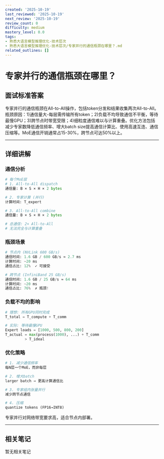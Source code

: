 ```yaml
---
created: '2025-10-19'
last_reviewed: '2025-10-19'
next_review: '2025-10-19'
review_count: 0
difficulty: medium
mastery_level: 0.0
tags:
- 熟悉大语言模型推理优化-技术层次
- 熟悉大语言模型推理优化-技术层次/专家并行的通信瓶颈在哪里？.md
related_outlines: []
---
```


# 专家并行的通信瓶颈在哪里？

## 面试标准答案

专家并行的通信瓶颈在All-to-All操作，包括token分发和结果收集两次All-to-All。瓶颈原因：1)通信量大-每层需传输所有token；2)负载不均导致通信不平衡，等待最慢GPU；3)跨节点时带宽受限；4)细粒度通信难以与计算重叠。优化方法包括减少专家数降低通信频率、增大batch size提高通信计算比、使用高速互连、通信压缩等。MoE通信开销通常占15-30%，跨节点可达50%以上。

---

## 详细讲解

### 通信分析

```python
# 每个MoE层
# 1. All-to-All dispatch
通信量: B × S × H × 2 bytes

# 2. 专家计算 (并行)
计算时间: T_expert

# 3. All-to-All combine  
通信量: B × S × H × 2 bytes

# 总通信: 2× All-to-All
# 无法完全与计算重叠
```

### 瓶颈场景

```python
# 节点内 (NVLink 600 GB/s)
通信时间: 1.6 GB / 600 GB/s ≈ 2.7 ms
计算时间: ~20 ms
通信占比: 12%  ✓ 可接受

# 跨节点 (InfiniBand 25 GB/s)
通信时间: 1.6 GB / 25 GB/s ≈ 64 ms
计算时间: ~20 ms  
通信占比: 76%  ✗ 瓶颈!
```

### 负载不均的影响

```python
# 理想: 所有GPU同时完成
T_total = T_compute + T_comm

# 实际: 等待最慢GPU
Expert loads = [1000, 500, 800, 200]
T_actual = max(process(1000), ...) + T_comm
         > T_ideal
```

### 优化策略

```python
# 1. 减少通信频率
每N层一个MoE，而非每层

# 2. 增大batch
larger batch → 更高计算通信比

# 3. 专家组内张量并行
减少跨节点通信

# 4. 压缩
quantize tokens (FP16→INT8)
```

专家并行对网络带宽要求高，适合节点内部署。


---

## 相关笔记
<!-- 自动生成 -->

暂无相关笔记

